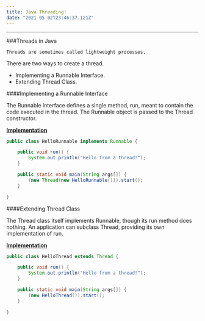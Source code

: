 ```yaml
---
title: Java Threading!
date: "2021-05-02T23:46:37.121Z"
---
```

<hr/>

###Threads in Java

    Threads are sometimes called lightweight processes. 

There are two ways to create a thread.

- Implementing a Runnable Interface.
- Extending  Thread Class.


####Implementing a Runnable Interface

The Runnable interface defines a single method, run, 
meant to contain the code executed in the thread. 
The Runnable object is passed to the Thread constructor.

<b><u>Implementation</u></b>

```java
public class HelloRunnable implements Runnable {

    public void run() {
        System.out.println("Hello from a thread!");
    }

    public static void main(String args[]) {
        (new Thread(new HelloRunnable())).start();
    }

}
```

####Extending Thread Class

The Thread class itself implements Runnable, 
though its run method does nothing. 
An application can subclass Thread,
providing its own implementation of run.

<b><u>Implementation</u></b>

```java
public class HelloThread extends Thread {

    public void run() {
        System.out.println("Hello from a thread!");
    }

    public static void main(String args[]) {
        (new HelloThread()).start();
    }

}
```


